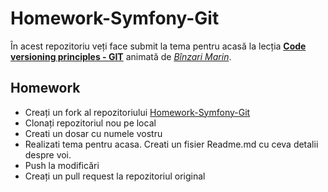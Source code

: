 # Homework-Symfony-Git

În acest repozitoriu veți face submit la tema pentru acasă la lecția **[Code versioning principles - GIT](https://github.com/P5CHI-Web-Academy/Prezentari/tree/master/Symfony/03.%20Code%20versioning%20principles%20-%20GIT)** animată de *[Bînzari Marin](https://github.com/SpartakusMd)*.


## Homework
- Creați un fork al repozitoriului [Homework-Symfony-Git](https://github.com/P5CHI-Web-Academy/Homework-Symfony-Git)
- Clonați repozitoriul nou pe local
- Creati un dosar cu numele vostru
- Realizati tema pentru acasa. Creati un fisier Readme.md cu ceva detalii despre voi.
- Push la modificări
- Creați un pull request la repozitoriul original
